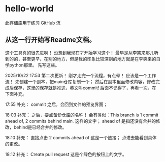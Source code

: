 # hello-world
此存储库用于练习 GitHub 流
## 从这一行开始写Readme文档。
这个工具真的很先进啊！
没想到我现在才开始学习这个！
最早是从李笑来那儿听到的的，甚至更早，在别的地方，但是我的印象比较深刻的地方就是在李笑来的自学python那里。
先写这些。

2025/10/22 17:53 第二次更新！
刚才走完一个流程，有点晕！
应该是一个工作流！
先创建一个副本，把main仓库复制一个；
然后在副本里面修改内容，修改完成后保存，这里的保存就是推送，英文叫commit!
后面不记得了，再看一次，在下面补充。

17:55 补充：
commit 之后，会回到文件的预览界面；

18:03 补充：
之后，要点备份仓库的名称！
会有类似：This branch is 1 commit ahead of, 2 commits behind main.
这样的文字；
ahead of 是指还没有合并的修改，behind是已经合并的修改。

18:10 补充：
直接点击  2 commits ahead of
这是一个链接；
点进去能看到具体的更改。

18:12 补充：
Create pull request 这是个绿色的按钮上的文字。
